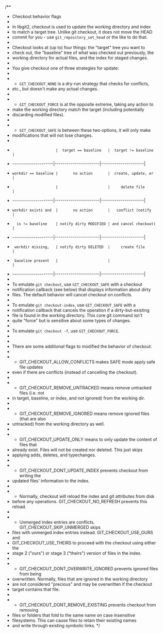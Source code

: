 /**
 * Checkout behavior flags
 *
 * In libgit2, checkout is used to update the working directory and index
 * to match a target tree.  Unlike git checkout, it does not move the HEAD
 * commit for you - use `git_repository_set_head` or the like to do that.
 *
 * Checkout looks at (up to) four things: the "target" tree you want to
 * check out, the "baseline" tree of what was checked out previously, the
 * working directory for actual files, and the index for staged changes.
 *
 * You give checkout one of three strategies for update:
 *
 * - `GIT_CHECKOUT_NONE` is a dry-run strategy that checks for conflicts,
 *   etc., but doesn't make any actual changes.
 *
 * - `GIT_CHECKOUT_FORCE` is at the opposite extreme, taking any action to
 *   make the working directory match the target (including potentially
 *   discarding modified files).
 *
 * - `GIT_CHECKOUT_SAFE` is between these two options, it will only make
 *   modifications that will not lose changes.
 *
 *                         |  target == baseline   |  target != baseline  |
 *    ---------------------|-----------------------|----------------------|
 *     workdir == baseline |       no action       |  create, update, or  |
 *                         |                       |     delete file      |
 *    ---------------------|-----------------------|----------------------|
 *     workdir exists and  |       no action       |   conflict (notify   |
 *       is != baseline    | notify dirty MODIFIED | and cancel checkout) |
 *    ---------------------|-----------------------|----------------------|
 *      workdir missing,   | notify dirty DELETED  |     create file      |
 *      baseline present   |                       |                      |
 *    ---------------------|-----------------------|----------------------|
 *
 * To emulate `git checkout`, use `GIT_CHECKOUT_SAFE` with a checkout
 * notification callback (see below) that displays information about dirty
 * files.  The default behavior will cancel checkout on conflicts.
 *
 * To emulate `git checkout-index`, use `GIT_CHECKOUT_SAFE` with a
 * notification callback that cancels the operation if a dirty-but-existing
 * file is found in the working directory.  This core git command isn't
 * quite "force" but is sensitive about some types of changes.
 *
 * To emulate `git checkout -f`, use `GIT_CHECKOUT_FORCE`.
 *
 *
 * There are some additional flags to modified the behavior of checkout:
 *
 * - GIT_CHECKOUT_ALLOW_CONFLICTS makes SAFE mode apply safe file updates
 *   even if there are conflicts (instead of cancelling the checkout).
 *
 * - GIT_CHECKOUT_REMOVE_UNTRACKED means remove untracked files (i.e. not
 *   in target, baseline, or index, and not ignored) from the working dir.
 *
 * - GIT_CHECKOUT_REMOVE_IGNORED means remove ignored files (that are also
 *   untracked) from the working directory as well.
 *
 * - GIT_CHECKOUT_UPDATE_ONLY means to only update the content of files that
 *   already exist.  Files will not be created nor deleted.  This just skips
 *   applying adds, deletes, and typechanges.
 *
 * - GIT_CHECKOUT_DONT_UPDATE_INDEX prevents checkout from writing the
 *   updated files' information to the index.
 *
 * - Normally, checkout will reload the index and git attributes from disk
 *   before any operations.  GIT_CHECKOUT_NO_REFRESH prevents this reload.
 *
 * - Unmerged index entries are conflicts.  GIT_CHECKOUT_SKIP_UNMERGED skips
 *   files with unmerged index entries instead.  GIT_CHECKOUT_USE_OURS and
 *   GIT_CHECKOUT_USE_THEIRS to proceed with the checkout using either the
 *   stage 2 ("ours") or stage 3 ("theirs") version of files in the index.
 *
 * - GIT_CHECKOUT_DONT_OVERWRITE_IGNORED prevents ignored files from being
 *   overwritten.  Normally, files that are ignored in the working directory
 *   are not considered "precious" and may be overwritten if the checkout
 *   target contains that file.
 *
 * - GIT_CHECKOUT_DONT_REMOVE_EXISTING prevents checkout from removing
 *   files or folders that fold to the same name on case insensitive
 *   filesystems.  This can cause files to retain their existing names
 *   and write through existing symbolic links.
 */